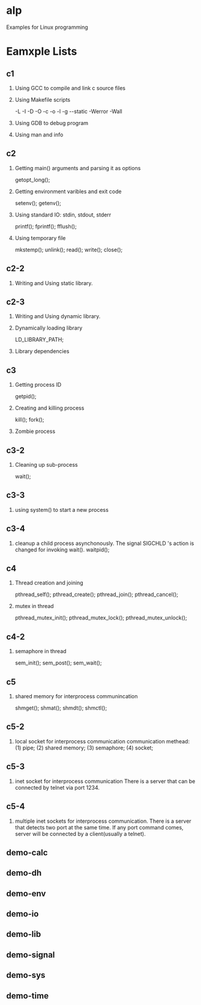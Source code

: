 # alp
Examples for Linux programming

# Eamxple Lists

c1
-------------------------------------------------------------------------------
1. Using GCC to compile and link c source files
2. Using Makefile scripts

	-L -I -D -O -c -o -l -g --static -Werror -Wall

3. Using GDB to debug program
4. Using man and info

c2
-------------------------------------------------------------------------------
1. Getting main() arguments and parsing it as options

	getopt_long();

2. Getting environment varibles and exit code

	setenv();
	getenv();

3. Using standard IO: stdin, stdout, stderr

	printf();
	fprintf();
	fflush();

4. Using temporary file

	mkstemp();
	unlink();
	read();
	write();
	close();

c2-2
-------------------------------------------------------------------------------
1. Writing and Using static library.

c2-3
-------------------------------------------------------------------------------
1. Writing and Using dynamic library.
2. Dynamically loading library

	LD_LIBRARY_PATH;

3. Library dependencies

c3
-------------------------------------------------------------------------------
1. Getting process ID

	getpid();

2. Creating and killing process

	kill();
	fork();

3. Zombie process

c3-2
-------------------------------------------------------------------------------
1. Cleaning up sub-process

	wait();

c3-3
-------------------------------------------------------------------------------
1. using system() to start a new process

c3-4
-------------------------------------------------------------------------------
1. cleanup a child process asynchonously.
The signal SIGCHLD 's action is changed for invoking wait().
	waitpid();

c4
-------------------------------------------------------------------------------
1. Thread creation and joining

	pthread_self();
	pthread_create();
	pthread_join();
	pthread_cancel();

2. mutex in thread

	pthread_mutex_init();
	pthread_mutex_lock();
	pthread_mutex_unlock();


c4-2
-------------------------------------------------------------------------------
1. semaphore in thread

	sem_init();
	sem_post();
	sem_wait();


c5
-------------------------------------------------------------------------------
1. shared memory for interprocess communincation

	shmget();
	shmat();
	shmdt();
	shmctl();

c5-2
-------------------------------------------------------------------------------
1. local socket for interprocess communication
communication methead:
	(1) pipe;
	(2) shared memory;
	(3) semaphore;
	(4) socket;

c5-3
-------------------------------------------------------------------------------
1. inet socket for interprocess communication
There is a server that can be connected by telnet via port 1234.

c5-4
-------------------------------------------------------------------------------
1. multiple inet sockets for interprocess communication.
There is a server that detects two port at the same time. If any port command
comes, server will be connected by a client(usually a telnet).

demo-calc
-------------------------------------------------------------------------------


demo-dh
-------------------------------------------------------------------------------

demo-env
-------------------------------------------------------------------------------

demo-io
-------------------------------------------------------------------------------

demo-lib
-------------------------------------------------------------------------------

demo-signal
-------------------------------------------------------------------------------

demo-sys
-------------------------------------------------------------------------------

demo-time
-------------------------------------------------------------------------------

